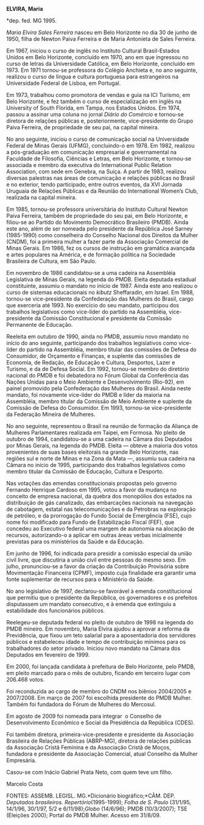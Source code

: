 **ELVIRA, Maria**

\*dep. fed. MG 1995.

*Maria Elvira Sales Ferreira* nasceu em Belo Horizonte no dia 30 de
junho de 1950, filha de Newton Paiva Ferreira e de Maria Antonieta de
Sales Ferreira.

Em 1967, iniciou o curso de inglês no Instituto Cultural Brasil-Estados
Unidos em Belo Horizonte, concluído em 1970, ano em que ingressou no
curso de letras da Universidade Católica, em Belo Horizonte, concluído
em 1973. Em 1971 tornou-se professora do Colégio Anchieta e, no ano
seguinte, realizou o curso de língua e cultura portuguesa para
estrangeiros na Universidade Federal de Lisboa, em Portugal.

Em 1973, trabalhou como promotora de vendas e guia na ICI Turismo, em
Belo Horizonte, e fez também o curso de especialização em inglês na
University of South Florida, em Tampa, nos Estados Unidos. Em 1974,
passou a assinar uma coluna no jornal *Diário do Comércio* e tornou-se
diretora de relações públicas e, posteriormente, vice-presidente do
Grupo Paiva Ferreira, de propriedade de seu pai, na capital mineira.

No ano seguinte, iniciou o curso de comunicação social na Universidade
Federal de Minas Gerais (UFMG), concluindo-o em 1978. Em 1982, realizou
a pós-graduação em comunicação empresarial e governamental na Faculdade
de Filosofia, Ciências e Letras, em Belo Horizonte, e tornou-se
associada e membro da executiva do International Public Relation
Association, com sede em Genebra, na Suíça. A partir de 1983, realizou
diversas palestras nas áreas de comunicação e relações públicas no
Brasil e no exterior, tendo participado, entre outros eventos, da XVI
Jornada Uruguaia de Relações Públicas e da Reunião do International
Women’s Club, realizada na capital mineira.

Em 1985, tornou-se professora universitária do Instituto Cultural Newton
Paiva Ferreira, também de propriedade do seu pai, em Belo Horizonte, e
filiou-se ao Partido do Movimento Democrático Brasileiro (PMDB). Ainda
este ano, além de ser nomeada pelo presidente da República José Sarney
(1985-1990) como conselheira do Conselho Nacional dos Direitos da Mulher
(CNDM), foi a primeira mulher a fazer parte da Associação Comercial de
Minas Gerais. Em 1986, fez os cursos de instrução em gramática avançada
e artes populares na América, e de formação política na Sociedade
Brasileira de Cultura, em São Paulo.

Em novembro de 1986 candidatou-se a uma cadeira na Assembléia
Legislativa de Minas Gerais, na legenda do PMDB. Eleita deputada
estadual constituinte, assumiu o mandato no início de 1987. Ainda este
ano realizou o curso de sistemas educacionais no *kibutz* Sheffaradin,
em Israel. Em 1988, tornou-se vice-presidente da Confederação das
Mulheres do Brasil, cargo que exerceria até 1993. No exercício do seu
mandato, participou dos trabalhos legislativos como vice-líder do
partido na Assembléia, vice-presidente da Comissão Constitucional e
presidente da Comissão Permanente de Educação.

Reeleita em outubro de 1990, ainda no PMDB, assumiu novo mandato no
início do ano seguinte, participando dos trabalhos legislativos como
vice-líder do partido na Assembléia, membro titular das comissões de
Defesa do Consumidor, de Orçamento e Finanças, e suplente das comissões
de Economia, de Redação, de Educação e Cultura, Desportos, Lazer e
Turismo, e da de Defesa Social. Em 1992, tornou-se membro do diretório
nacional do PMDB e foi debatedora no Fórum Global da Conferência das
Nações Unidas para o Meio Ambiente e Desenvolvimento (Rio-92), em painel
promovido pela Confederação das Mulheres do Brasil. Ainda neste mandato,
foi novamente vice-líder do PMDB e líder da maioria na Assembléia,
membro titular da Comissão de Meio Ambiente e suplente da Comissão de
Defesa do Consumidor. Em 1993, tornou-se vice-presidente da Federação
Mineira de Mulheres.

No ano seguinte, representou o Brasil na reunião de formação da Aliança
de Mulheres Parlamentares realizada em Taipei, em Formosa. No pleito de
outubro de 1994, candidatou-se a uma cadeira na Câmara dos Deputados por
Minas Gerais, na legenda do PMDB. Eleita — obteve a maioria dos votos
provenientes de suas bases eleitorais na grande Belo Horizonte, nas
regiões sul e norte de Minas e na Zona da Mata —, assumiu sua cadeira na
Câmara no início de 1995, participando dos trabalhos legislativos como
membro titular da Comissão de Educação, Cultura e Desporto.

Nas votações das emendas constitucionais propostas pelo governo Fernando
Henrique Cardoso em 1995, votou a favor da mudança no conceito de
empresa nacional, da quebra dos monopólios dos estados na distribuição
de gás canalizado, das embarcações nacionais na navegação de cabotagem,
estatal nas telecomunicações e da Petrobras na exploração de petróleo, e
da prorrogação do Fundo Social de Emergência (FSE), cujo nome foi
modificado para Fundo de Estabilização Fiscal (FEF), que concedeu ao
Executivo federal uma margem de autonomia na alocação de recursos,
autorizando-o a aplicar em outras áreas verbas inicialmente previstas
para os ministérios da Saúde e da Educação.

Em junho de 1996, foi indicada para presidir a comissão especial da
união civil livre, que discutiria a união civil entre pessoas do mesmo
sexo. Em julho, pronunciou-se a favor da criação da Contribuição
Provisória sobre Movimentação Financeira (CPMF), imposto cuja finalidade
era garantir uma fonte suplementar de recursos para o Ministério da
Saúde.

No ano legislativo de 1997, declarou-se favorável à emenda
constitucional que permitiu que o presidente da República, os
governadores e os prefeitos disputassem um mandato consecutivo, e à
emenda que extinguiu a estabilidade dos funcionários públicos.

Reelegeu-se deputada federal no pleito de outubro de 1998 na legenda do
PMDB mineiro. Em novembro, Maria Elvira ajudou a aprovar a reforma da
Previdência, que fixou um teto salarial para a aposentadoria dos
servidores públicos e estabeleceu idade e tempo de contribuição mínimos
para os trabalhadores do setor privado. Iniciou novo mandato na Câmara
dos Deputados em fevereiro de 1999.

Em 2000, foi lançada candidata à prefeitura de Belo Horizonte, pelo
PMDB, em pleito marcado para o mês de outubro, ficando em terceiro lugar
com 206.468 votos.

Foi reconduzida ao cargo de membro do CNDM nos biênios 2004/2005 e
2007/2008. Em março de 2007 foi escolhida presidente do PMDB Mulher.
Também foi fundadora do Fórum de Mulheres do Mercosul.

Em agosto de 2009 foi nomeada para integrar  o Conselho de
Desenvolvimento Econômico e Social da Presidência da República (CDES).

Foi também diretora, primeira-vice-presidente e presidente da Associação
Brasileira de Relações Públicas (ABRP-MG), diretora de relações públicas
da Associação Cristã Feminina e da Associação Cristã de Moços, fundadora
e presidente da Associação Comercial, atual Conselho da Mulher
Empresária.

Casou-se com Inácio Gabriel Prata Neto, com quem teve um filho.

Marcelo Costa

FONTES: ASSEMB. LEGISL. MG.*Dicionário biográfico;*CÂM. DEP. *Deputados
brasileiros. Repertório*(1995-1999); *Folha de S. Paulo* (31/1/95,
14/1/96, 30/1/97, 5/2 e 6/11/98);*Globo* (14/6/96); PMDB (10/3/2007);
TSE (Eleições 2000); Portal do PMDB Mulher. Acesso em 31/8/09.

 
